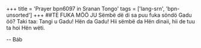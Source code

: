 +++
title = 'Prayer bpn6097 in Sranan Tongo'
tags = ['lang-srn', 'bpn-unsorted']
+++
##TE FUKA MÖÖ JU 
Sëmbë dë di sa puu fuka söndö Gadu öö? Taki taa: Tangi u Gadu! Hën da Gadu! Hii sëmbë da Hën dinaii, hii de tuu ta hoi Hën wëti.

-- Báb
